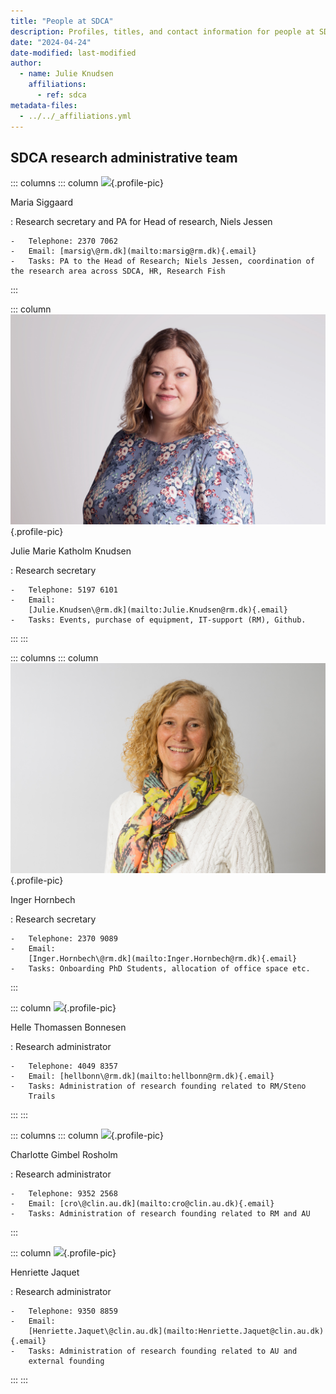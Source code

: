 ```yaml
---
title: "People at SDCA"
description: Profiles, titles, and contact information for people at SDCA.
date: "2024-04-24"
date-modified: last-modified
author:
  - name: Julie Knudsen
    affiliations:
      - ref: sdca
metadata-files: 
  - ../../_affiliations.yml
---
```


## SDCA research administrative team

::: columns
::: column
![](https://www.stenoaarhus.dk/siteassets/8.-kontakt/stab/maria-sigaard_ude2.jpg){.profile-pic}

Maria Siggaard

:   Research secretary and PA for Head of research, Niels Jessen

    -   Telephone: 2370 7062
    -   Email: [marsig\@rm.dk](mailto:marsig@rm.dk){.email}
    -   Tasks: PA to the Head of Research; Niels Jessen, coordination of the research area across SDCA, HR, Research Fish
:::

::: column
![](/images/people/julie_katholm_knudsen.jpeg){.profile-pic}

Julie Marie Katholm Knudsen

:   Research secretary

    -   Telephone: 5197 6101
    -   Email:
        [Julie.Knudsen\@rm.dk](mailto:Julie.Knudsen@rm.dk){.email}
    -   Tasks: Events, purchase of equipment, IT-support (RM), Github.
:::
:::

::: columns
::: column
![](/images/people/inger_hornbech.jpeg){.profile-pic}

Inger Hornbech

:   Research secretary

    -   Telephone: 2370 9089
    -   Email:
        [Inger.Hornbech\@rm.dk](mailto:Inger.Hornbech@rm.dk){.email}
    -   Tasks: Onboarding PhD Students, allocation of office space etc.
:::

::: column
![](https://www.stenoaarhus.dk/siteassets/3.1-research/resource-areas/steno-trials/helle_thomassen_bonnesenimg_4667_fb.jpg){.profile-pic}

Helle Thomassen Bonnesen

:   Research administrator

    -   Telephone: 4049 8357
    -   Email: [hellbonn\@rm.dk](mailto:hellbonn@rm.dk){.email}
    -   Tasks: Administration of research founding related to RM/Steno
        Trails
:::
:::

::: columns
::: column
![](https://pure.au.dk/portal/files-asset/117876794/Charlotte_Rosholm_MR_R9A6858WEB.jpg){.profile-pic}

Charlotte Gimbel Rosholm

:   Research administrator

    -   Telephone: 9352 2568
    -   Email: [cro\@clin.au.dk](mailto:cro@clin.au.dk){.email}
    -   Tasks: Administration of research founding related to RM and AU
:::

::: column
![](https://ipure8.au.dk/current/photos/bdce7651-f0f9-49bb-bd6d-608e8ef6adfb-new.jpg){.profile-pic}

Henriette Jaquet

:   Research administrator

    -   Telephone: 9350 8859
    -   Email:
        [Henriette.Jaquet\@clin.au.dk](mailto:Henriette.Jaquet@clin.au.dk){.email}
    -   Tasks: Administration of research founding related to AU and
        external founding
:::
:::
